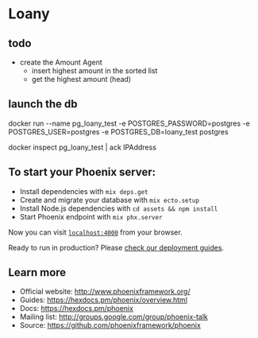 # Loany

## todo

- create the Amount Agent
  - insert highest amount in the sorted list
  - get the highest amount (head)

## launch the db

docker run --name pg_loany_test -e POSTGRES_PASSWORD=postgres -e POSTGRES_USER=postgres  -e POSTGRES_DB=loany_test  postgres

docker inspect pg_loany_test | ack IPAddress

## To start your Phoenix server:

  * Install dependencies with `mix deps.get`
  * Create and migrate your database with `mix ecto.setup`
  * Install Node.js dependencies with `cd assets && npm install`
  * Start Phoenix endpoint with `mix phx.server`

Now you can visit [`localhost:4000`](http://localhost:4000) from your browser.

Ready to run in production? Please [check our deployment guides](https://hexdocs.pm/phoenix/deployment.html).

## Learn more

  * Official website: http://www.phoenixframework.org/
  * Guides: https://hexdocs.pm/phoenix/overview.html
  * Docs: https://hexdocs.pm/phoenix
  * Mailing list: http://groups.google.com/group/phoenix-talk
  * Source: https://github.com/phoenixframework/phoenix
